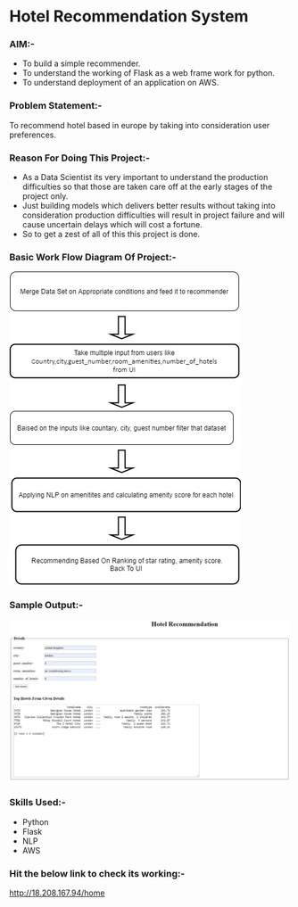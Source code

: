 #                                                 Hotel Recommendation System 

### AIM:-
* To build a simple recommender.
* To understand the working of Flask as a web frame work for python.
* To understand deployment of an application on AWS.

### Problem Statement:-
To recommend hotel based in europe by taking into consideration user preferences.

### Reason For Doing This Project:-
* As a Data Scientist its very important to understand the production difficulties so that those are taken care off at the early stages of the project only. 
* Just building models which delivers better results without taking into consideration production difficulties will result in project failure and will cause uncertain delays which will cost a fortune.
* So to get a zest of all of this this project is done.

### Basic Work Flow Diagram Of Project:-

![](images/hotel_recommendation_workflow.jpg)

### Sample Output:- 

![](images/ui.jpg)

### Skills Used:- 
* Python
* Flask 
* NLP
* AWS

### Hit the below link to check its working:-
http://18.208.167.94/home
